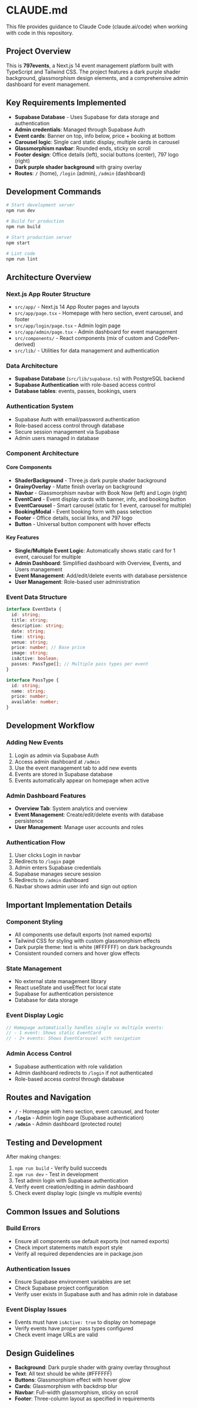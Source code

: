 # CLAUDE.md

This file provides guidance to Claude Code (claude.ai/code) when working with code in this repository.

## Project Overview

This is **797events**, a Next.js 14 event management platform built with TypeScript and Tailwind CSS. The project features a dark purple shader background, glassmorphism design elements, and a comprehensive admin dashboard for event management.

## Key Requirements Implemented

- **Supabase Database** - Uses Supabase for data storage and authentication
- **Admin credentials**: Managed through Supabase Auth
- **Event cards**: Banner on top, info below, price + booking at bottom
- **Carousel logic**: Single card static display, multiple cards in carousel
- **Glassmorphism navbar**: Rounded ends, sticky on scroll
- **Footer design**: Office details (left), social buttons (center), 797 logo (right)
- **Dark purple shader background** with grainy overlay
- **Routes**: `/` (home), `/login` (admin), `/admin` (dashboard)

## Development Commands

```bash
# Start development server
npm run dev

# Build for production
npm run build

# Start production server
npm start

# Lint code
npm run lint
```

## Architecture Overview

### Next.js App Router Structure
- `src/app/` - Next.js 14 App Router pages and layouts
- `src/app/page.tsx` - Homepage with hero section, event carousel, and footer
- `src/app/login/page.tsx` - Admin login page
- `src/app/admin/page.tsx` - Admin dashboard for event management
- `src/components/` - React components (mix of custom and CodePen-derived)
- `src/lib/` - Utilities for data management and authentication

### Data Architecture
- **Supabase Database** (`src/lib/supabase.ts`) with PostgreSQL backend
- **Supabase Authentication** with role-based access control
- **Database tables**: events, passes, bookings, users

### Authentication System
- Supabase Auth with email/password authentication
- Role-based access control through database
- Secure session management via Supabase
- Admin users managed in database

### Component Architecture

#### Core Components
- **ShaderBackground** - Three.js dark purple shader background
- **GrainyOverlay** - Matte finish overlay on background
- **Navbar** - Glassmorphism navbar with Book Now (left) and Login (right)
- **EventCard** - Event display cards with banner, info, and booking button
- **EventCarousel** - Smart carousel (static for 1 event, carousel for multiple)
- **BookingModal** - Event booking form with pass selection
- **Footer** - Office details, social links, and 797 logo
- **Button** - Universal button component with hover effects

#### Key Features
- **Single/Multiple Event Logic**: Automatically shows static card for 1 event, carousel for multiple
- **Admin Dashboard**: Simplified dashboard with Overview, Events, and Users management
- **Event Management**: Add/edit/delete events with database persistence
- **User Management**: Role-based user administration

### Event Data Structure
```typescript
interface EventData {
  id: string;
  title: string;
  description: string;
  date: string;
  time: string;
  venue: string;
  price: number; // Base price
  image: string;
  isActive: boolean;
  passes: PassType[]; // Multiple pass types per event
}

interface PassType {
  id: string;
  name: string;
  price: number;
  available: number;
}
```

## Development Workflow

### Adding New Events
1. Login as admin via Supabase Auth
2. Access admin dashboard at `/admin`
3. Use the event management tab to add new events
4. Events are stored in Supabase database
5. Events automatically appear on homepage when active

### Admin Dashboard Features
- **Overview Tab**: System analytics and overview
- **Event Management**: Create/edit/delete events with database persistence
- **User Management**: Manage user accounts and roles

### Authentication Flow
1. User clicks Login in navbar
2. Redirects to `/login` page
3. Admin enters Supabase credentials
4. Supabase manages secure session
5. Redirects to `/admin` dashboard
6. Navbar shows admin user info and sign out option

## Important Implementation Details

### Component Styling
- All components use default exports (not named exports)
- Tailwind CSS for styling with custom glassmorphism effects
- Dark purple theme: text is white (#FFFFFF) on dark backgrounds
- Consistent rounded corners and hover glow effects

### State Management
- No external state management library
- React useState and useEffect for local state
- Supabase for authentication persistence
- Database for data storage

### Event Display Logic
```javascript
// Homepage automatically handles single vs multiple events:
// - 1 event: Shows static EventCard
// - 2+ events: Shows EventCarousel with navigation
```

### Admin Access Control
- Supabase authentication with role validation
- Admin dashboard redirects to `/login` if not authenticated
- Role-based access control through database

## Routes and Navigation

- **`/`** - Homepage with hero section, event carousel, and footer
- **`/login`** - Admin login page (Supabase authentication)
- **`/admin`** - Admin dashboard (protected route)

## Testing and Development

After making changes:
1. `npm run build` - Verify build succeeds
2. `npm run dev` - Test in development
3. Test admin login with Supabase authentication
4. Verify event creation/editing in admin dashboard
5. Check event display logic (single vs multiple events)

## Common Issues and Solutions

### Build Errors
- Ensure all components use default exports (not named exports)
- Check import statements match export style
- Verify all required dependencies are in package.json

### Authentication Issues
- Ensure Supabase environment variables are set
- Check Supabase project configuration
- Verify user exists in Supabase auth and has admin role in database

### Event Display Issues
- Events must have `isActive: true` to display on homepage
- Verify events have proper pass types configured
- Check event image URLs are valid

## Design Guidelines

- **Background**: Dark purple shader with grainy overlay throughout
- **Text**: All text should be white (#FFFFFF) 
- **Buttons**: Glassmorphism effect with hover glow
- **Cards**: Glassmorphism with backdrop blur
- **Navbar**: Full-width glassmorphism, sticky on scroll
- **Footer**: Three-column layout as specified in requirements